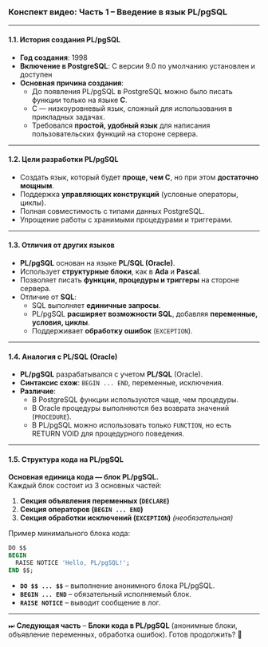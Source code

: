 ### **Конспект видео: Часть 1 – Введение в язык PL/pgSQL**

---

#### **1.1. История создания PL/pgSQL**

- **Год создания**: 1998
- **Включение в PostgreSQL**: С версии 9.0 по умолчанию установлен и доступен
- **Основная причина создания**:
    - До появления PL/pgSQL в PostgreSQL можно было писать функции только на языке **C**.
    - C — низкоуровневый язык, сложный для использования в прикладных задачах.
    - Требовался **простой, удобный язык** для написания пользовательских функций на стороне сервера.

---

#### **1.2. Цели разработки PL/pgSQL**

- Создать язык, который будет **проще, чем C**, но при этом **достаточно мощным**.
- Поддержка **управляющих конструкций** (условные операторы, циклы).
- Полная совместимость с типами данных PostgreSQL.
- Упрощение работы с хранимыми процедурами и триггерами.

---

#### **1.3. Отличия от других языков**

- **PL/pgSQL** основан на языке **PL/SQL (Oracle)**.
- Использует **структурные блоки**, как в **Ada** и **Pascal**.
- Позволяет писать **функции, процедуры и триггеры** на стороне сервера.
- Отличие от **SQL**:
    - SQL выполняет **единичные запросы**.
    - PL/pgSQL **расширяет возможности SQL**, добавляя **переменные, условия, циклы**.
    - Поддерживает **обработку ошибок** (`EXCEPTION`).

---

#### **1.4. Аналогия с PL/SQL (Oracle)**

- **PL/pgSQL** разрабатывался с учетом **PL/SQL** (Oracle).
- **Синтаксис схож**: `BEGIN ... END`, переменные, исключения.
- **Различие**:
    - В PostgreSQL функции используются чаще, чем процедуры.
    - В Oracle процедуры выполняются без возврата значений (`PROCEDURE`).
    - В PL/pgSQL можно использовать только `FUNCTION`, но есть RETURN VOID для процедурного поведения.

---

#### **1.5. Структура кода на PL/pgSQL**

**Основная единица кода — блок PL/pgSQL.**  
Каждый блок состоит из 3 основных частей:

1. **Секция объявления переменных (`DECLARE`)**
2. **Секция операторов (`BEGIN ... END`)**
3. **Секция обработки исключений (`EXCEPTION`)** _(необязательная)_

Пример минимального блока кода:

```sql
DO $$
BEGIN
  RAISE NOTICE 'Hello, PL/pgSQL!';
END $$;
```

- **`DO $$ ... $$`** – выполнение анонимного блока PL/pgSQL.
- **`BEGIN ... END`** – обязательный исполняемый блок.
- **`RAISE NOTICE`** – выводит сообщение в лог.

---

⏭ **Следующая часть** – **Блоки кода в PL/pgSQL** (анонимные блоки, объявление переменных, обработка ошибок). Готов продолжить? 🚀